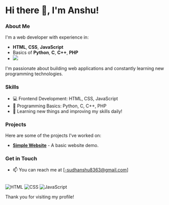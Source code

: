 # Hi there 👋, I'm Anshu!

### About Me
I'm a web developer with experience in:
- **HTML**, **CSS**, **JavaScript**  
- Basics of **Python**, **C**, **C++**, **PHP**
- <img src="https://images.app.goo.gl/4SDrriVmLnDcmoCD6"></img>

I'm passionate about building web applications and constantly learning new programming technologies.

### Skills
- 💻 Frontend Development: HTML, CSS, JavaScript
- 🔧 Programming Basics: Python, C, C++, PHP
- 🚀 Learning new things and improving my skills daily!

### Projects
Here are some of the projects I've worked on:
- **[Simple Website](https://anshu-code-world.github.io/Notes-for-class-10th-/)** - A basic website demo.


### Get in Touch
- 📫 You can reach me at [-sudhanshu8363@gmail.com]<br><br>













![HTML](https://img.shields.io/badge/-HTML-orange)
![CSS](https://img.shields.io/badge/-CSS-blue)
![JavaScript](https://img.shields.io/badge/-JavaScript-yellow)


Thank you for visiting my profile!

